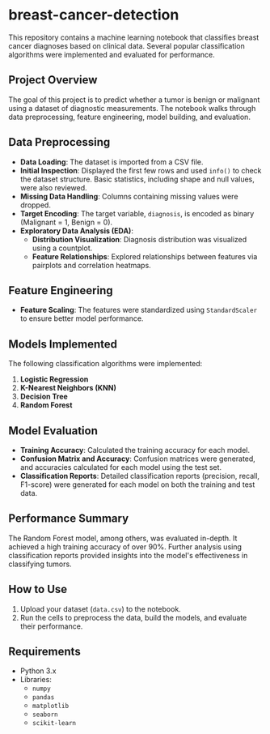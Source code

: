 # breast-cancer-detection

This repository contains a machine learning notebook that classifies breast cancer diagnoses based on clinical data. Several popular classification algorithms were implemented and evaluated for performance.

## Project Overview

The goal of this project is to predict whether a tumor is benign or malignant using a dataset of diagnostic measurements. The notebook walks through data preprocessing, feature engineering, model building, and evaluation.

## Data Preprocessing

- **Data Loading**: The dataset is imported from a CSV file.
- **Initial Inspection**: Displayed the first few rows and used `info()` to check the dataset structure. Basic statistics, including shape and null values, were also reviewed.
- **Missing Data Handling**: Columns containing missing values were dropped.
- **Target Encoding**: The target variable, `diagnosis`, is encoded as binary (Malignant = 1, Benign = 0).
- **Exploratory Data Analysis (EDA)**:
  - **Distribution Visualization**: Diagnosis distribution was visualized using a countplot.
  - **Feature Relationships**: Explored relationships between features via pairplots and correlation heatmaps.

## Feature Engineering

- **Feature Scaling**: The features were standardized using `StandardScaler` to ensure better model performance.

## Models Implemented

The following classification algorithms were implemented:

1. **Logistic Regression**
2. **K-Nearest Neighbors (KNN)**
3. **Decision Tree**
4. **Random Forest**

## Model Evaluation

- **Training Accuracy**: Calculated the training accuracy for each model.
- **Confusion Matrix and Accuracy**: Confusion matrices were generated, and accuracies calculated for each model using the test set.
- **Classification Reports**: Detailed classification reports (precision, recall, F1-score) were generated for each model on both the training and test data.

## Performance Summary

The Random Forest model, among others, was evaluated in-depth. It achieved a high training accuracy of over 90%. Further analysis using classification reports provided insights into the model's effectiveness in classifying tumors.

## How to Use

1. Upload your dataset (`data.csv`) to the notebook.
2. Run the cells to preprocess the data, build the models, and evaluate their performance.

## Requirements

- Python 3.x
- Libraries:
  - `numpy`
  - `pandas`
  - `matplotlib`
  - `seaborn`
  - `scikit-learn`

